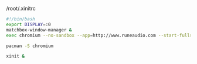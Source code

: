 
/root/.xinitrc
```sh
#!/bin/bash
export DISPLAY=:0
matchbox-window-manager &
exec chromium --no-sandbox --app=http://www.runeaudio.com --start-fullscreen
```

```sh
pacman -S chromium

xinit &
```
